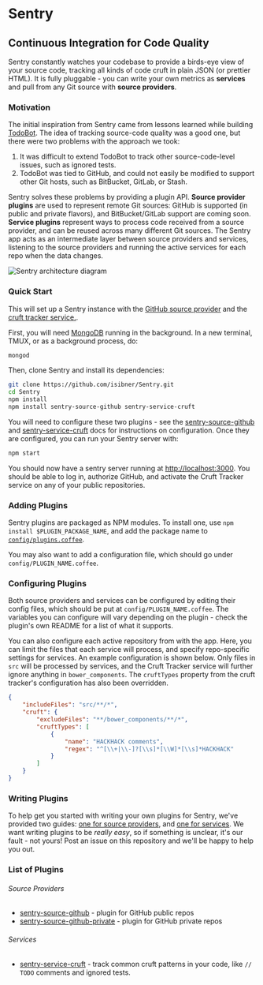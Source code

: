 # Sentry

## Continuous Integration for Code Quality

Sentry constantly watches your codebase to provide a birds-eye view of your source code, tracking all kinds of code cruft in plain JSON (or prettier HTML). It is fully pluggable - you can write your own metrics as **services** and pull from any Git source with **source providers**.

### Motivation

The initial inspiration from Sentry came from lessons learned while building [TodoBot](https://github.com/FabioFleitas/todobot). The idea of tracking source-code quality was a good one, but there were two problems with the approach we took:

1. It was difficult to extend TodoBot to track other source-code-level issues, such as ignored tests.
2. TodoBot was tied to GitHub, and could not easily be modified to support other Git hosts, such as BitBucket, GitLab, or Stash.

Sentry solves these problems by providing a plugin API. **Source provider plugins** are used to represent remote Git sources: GitHub is supported (in public and private flavors), and BitBucket/GitLab support are coming soon. **Service plugins** represent ways to process code received from a source provider, and can be reused across many different Git sources. The Sentry app acts as an intermediate layer between source providers and services, listening to the source providers and running the active services for each repo when the data changes.

![Sentry architecture diagram](https://docs.google.com/drawings/d/1T4fILw5CzybzsWGTqvf85UDYSr69ShZOT4TGyaQYMnQ/pub?w=720&h=540)

### Quick Start

This will set up a Sentry instance with the [GitHub source provider](https://github.com/isibner/sentry-source-github) and the [cruft tracker service.](https://github.com/isibner/sentry-service-cruft).

First, you will need [MongoDB](http://docs.mongodb.org/manual/installation/) running in the background. In a new terminal, TMUX, or as a background process, do:

```bash
mongod
```

Then, clone Sentry and install its dependencies:

```bash
git clone https://github.com/isibner/Sentry.git
cd Sentry
npm install
npm install sentry-source-github sentry-service-cruft
```

You will need to configure these two plugins - see the [sentry-source-github](https://github.com/isibner/sentry-source-github) and [sentry-service-cruft](https://github.com/isibner/sentry-service-cruft) docs for instructions on configuration. Once they are configured, you can run your Sentry server with:

```bash
npm start
```

You should now have a sentry server running at [http://localhost:3000](http://localhost:3000). You should be able to log in, authorize GitHub, and activate the Cruft Tracker service on any of your public repositories. 

### Adding Plugins

Sentry plugins are packaged as NPM modules. To install one, use `npm install $PLUGIN_PACKAGE_NAME`, and add the package name to [`config/plugins.coffee`](config/plugins.coffee).

You may also want to add a configuration file, which should go under `config/PLUGIN_NAME.coffee`.

### Configuring Plugins

Both source providers and services can be configured by editing their config files, which should be put at `config/PLUGIN_NAME.coffee`. The variables you can configure will vary depending on the plugin - check the plugin's own README for a list of what it supports.

You can also configure each active repository from with the app. Here, you can limit the files that each service will process, and specify repo-specific settings for services. An example configuration is shown below. Only files in `src` will be processed by services, and the Cruft Tracker service will further ignore anything in `bower_components`. The `cruftTypes` property from the cruft tracker's configuration has also been overridden.

```json
{
    "includeFiles": "src/**/*",
    "cruft": {
        "excludeFiles": "**/bower_components/**/*",
        "cruftTypes": [
            {
                "name": "HACKHACK comments",
                "regex": "^[\\+|\\-]?[\\s]*[\\W]*[\\s]*HACKHACK"
            }
        ]
    }
}
```

### Writing Plugins

To help get you started with writing your own plugins for Sentry, we've provided two guides: [one for source providers](docs/SourceProviderGuide.md), and [one for services](ServiceGuide.md). We want writing plugins to be *really easy*, so if something is unclear, it's our fault - not yours! Post an issue on this repository and we'll be happy to help you out.

### List of Plugins

###### Source Providers

* [sentry-source-github](https://github.com/isibner/sentry-source-github) - plugin for GitHub public repos
* [sentry-source-github-private](https://github.com/isibner/sentry-source-github-private) - plugin for GitHub private repos

###### Services

* [sentry-service-cruft](https://github.com/isibner/sentry-service-cruft) - track common cruft patterns in your code, like `// TODO` comments and ignored tests.
